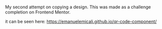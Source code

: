 My second attempt on copying a design. This was made as a challenge completion on Frontend Mentor.

it can be seen here: https://emanuelemicali.github.io/qr-code-component/
